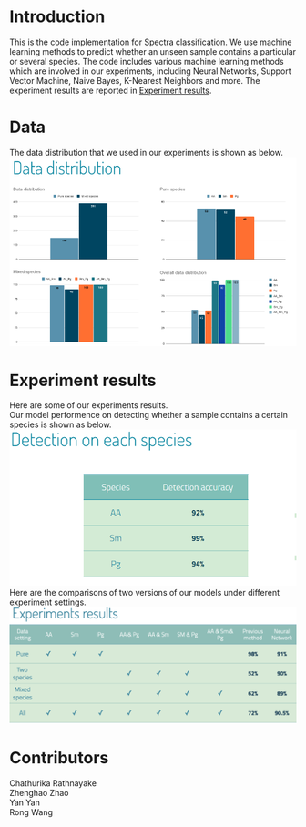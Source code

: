 # Introduction
This is the code implementation for Spectra classification. We use machine learning methods to predict whether an unseen sample contains a particular or several species. The code includes various machine learning methods which are involved in our experiments, including Neural Networks, Support Vector Machine, Naive Bayes, K-Nearest Neighbors and more. The experiment results are reported in [Experiment results](#ExperimentResults).

# Data
The data distribution that we used in our experiments is shown as below.<br>
![image](https://github.com/ichbill/Spectra_classification/blob/main/assets/img/data_distribution.png)

<a name="ExperimentResults"/> 

# Experiment results
Here are some of our experiments results. <br>
Our model performence on detecting whether a sample contains a certain species is shown as below. <br>
![image](https://github.com/ichbill/Spectra_classification/blob/main/assets/img/detection.png)<br>
Here are the comparisons of two versions of our models under different experiment settings. <br>
![image](https://github.com/ichbill/Spectra_classification/blob/main/assets/img/result.png)

# Contributors
Chathurika Rathnayake <br>
Zhenghao Zhao <br>
Yan Yan <br>
Rong Wang <br>
